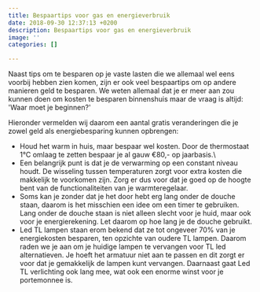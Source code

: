 ```yaml
---
title: Bespaartips voor gas en energieverbruik
date: 2018-09-30 12:37:13 +0200
description: Bespaartips voor gas en energieverbruik
image: ''
categories: []

---
```

Naast tips om te besparen op je vaste lasten die we allemaal wel eens voorbij hebben zien komen, zijn er ook veel bespaartips om op andere manieren geld te besparen. We weten allemaal dat je er meer aan zou kunnen doen om kosten te besparen binnenshuis maar de vraag is altijd: 'Waar moet je beginnen?' 

Hieronder vermelden wij daarom een aantal gratis veranderingen die je zowel geld als energiebesparing kunnen opbrengen:

* Houd het warm in huis, maar bespaar wel kosten. Door de thermostaat 1°C omlaag te zetten bespaar je al gauw €80,- op jaarbasis.\\
* Een belangrijk punt is dat je de verwarming op een constant niveau houdt. De wisseling tussen temperaturen zorgt voor extra kosten die makkelijk te voorkomen zijn. Zorg er dus voor dat je goed op de hoogte bent van de functionaliteiten van je warmteregelaar.
* Soms kan je zonder dat je het door hebt erg lang onder de douche staan, daarom is het misschien een idee om een timer te gebruiken. Lang onder de douche staan is niet alleen slecht voor je huid, maar ook voor je energierekening. Let daarom op hoe lang je de douche gebruikt.
* Led TL lampen staan erom bekend dat ze tot ongeveer 70% van je energiekosten besparen, ten opzichte van oudere TL lampen. Daarom raden we je aan om je huidige lampen te vervangen voor TL led alternatieven. Je hoeft het armatuur niet aan te passen en dit zorgt er voor dat je gemakkelijk de lampen kunt vervangen. Daarnaast gaat Led TL verlichting ook lang mee, wat ook een enorme winst voor je portemonnee is.
